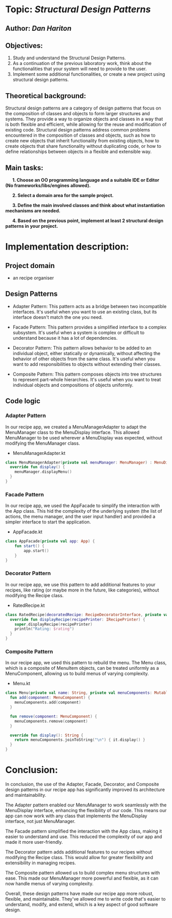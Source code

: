 # Topic: *Structural Design Patterns*

Author: *Dan Hariton*
------
## Objectives:
1. Study and understand the Structural Design Patterns.
2. As a continuation of the previous laboratory work, think about the functionalities that your system will need to provide to the user.
3. Implement some additional functionalities, or create a new project using structural design patterns.

## Theoretical background:
Structural design patterns are a category of design patterns that focus on the composition of classes and objects to form larger structures and systems. They provide a way to organize objects and classes in a way that is both flexible and efficient, while allowing for the reuse and modification of existing code. Structural design patterns address common problems encountered in the composition of classes and objects, such as how to create new objects that inherit functionality from existing objects, how to create objects that share functionality without duplicating code, or how to define relationships between objects in a flexible and extensible way.


## Main tasks:
&ensp; &ensp; __1. Choose an OO programming language and a suitable IDE or Editor (No frameworks/libs/engines allowed).__

&ensp; &ensp; __2. Select a domain area for the sample project.__

&ensp; &ensp; __3. Define the main involved classes and think about what instantiation mechanisms are needed.__

&ensp; &ensp; __4. Based on the previous point, implement at least 2 structural design patterns in your project.__

# Implementation description:
## Project domain
- an recipe organiser

## Design Patterns
- Adapter Pattern: This pattern acts as a bridge between two incompatible interfaces. It's useful when you want to use an existing class, but its interface doesn't match the one you need.

- Facade Pattern: This pattern provides a simplified interface to a complex subsystem. It's useful when a system is complex or difficult to understand because it has a lot of dependencies.

- Decorator Pattern: This pattern allows behavior to be added to an individual object, either statically or dynamically, without affecting the behavior of other objects from the same class. It's useful when you want to add responsibilities to objects without extending their classes.

- Composite Pattern: This pattern composes objects into tree structures to represent part-whole hierarchies. It's useful when you want to treat individual objects and compositions of objects uniformly.


## Code logic
### Adapter Pattern
In our recipe app, we created a MenuManagerAdapter to adapt the MenuManager class to the MenuDisplay interface. This allowed MenuManager to be used wherever a MenuDisplay was expected, without modifying the MenuManager class.
- MenuManagerAdapter.kt
```kotlin
class MenuManagerAdapter(private val menuManager: MenuManager) : MenuDisplay {
  override fun display() {
    menuManager.displayMenu()
  }
}
```
### Facade Pattern
In our recipe app, we used the AppFacade to simplify the interaction with the App class. This hid the complexity of the underlying system (the list of actions, the menu manager, and the user input handler) and provided a simpler interface to start the application.
- AppFacade.kt
```kotlin
class AppFacade(private val app: App) {
    fun start() {
        app.start()
    }
}
```

### Decorator Pattern
In our recipe app, we use this pattern to add additional features to your recipes, like rating (or maybe more in the future, like categories), without modifying the Recipe class.
- RatedRecipe.kt
```kotlin
class RatedRecipe(decoratedRecipe: RecipeDecoratorInterface, private val rating: Int) : RecipeDecorator(decoratedRecipe) {
  override fun displayRecipe(recipePrinter: IRecipePrinter) {
    super.displayRecipe(recipePrinter)
    println("Rating: $rating")
  }
}
```

### Composite Pattern
In our recipe app, we used this pattern to rebuild the menu. The Menu class, which is a composite of MenuItem objects, can be treated uniformly as a MenuComponent, allowing us to build menus of varying complexity.
- Menu.kt
```kotlin
class Menu(private val name: String, private val menuComponents: MutableList<MenuComponent> = mutableListOf()) : MenuComponent {
  fun add(component: MenuComponent) {
    menuComponents.add(component)
  }

  fun remove(component: MenuComponent) {
    menuComponents.remove(component)
  }

  override fun display(): String {
    return menuComponents.joinToString("\n") { it.display() }
  }
}
```


# Conclusion:
In conclusion, the use of the Adapter, Facade, Decorator, and Composite design patterns in our recipe app has significantly improved its architecture and maintainability.

The Adapter pattern enabled our MenuManager to work seamlessly with the MenuDisplay interface, enhancing the flexibility of our code. This means our app can now work with any class that implements the MenuDisplay interface, not just MenuManager.

The Facade pattern simplified the interaction with the App class, making it easier to understand and use. This reduced the complexity of our app and made it more user-friendly.

The Decorator pattern adds additional features to our recipes without modifying the Recipe class. This would allow for greater flexibility and extensibility in managing recipes.

The Composite pattern allowed us to build complex menu structures with ease. This made our MenuManager more powerful and flexible, as it can now handle menus of varying complexity.

Overall, these design patterns have made our recipe app more robust, flexible, and maintainable. They've allowed me to write code that's easier to understand, modify, and extend, which is a key aspect of good software design.